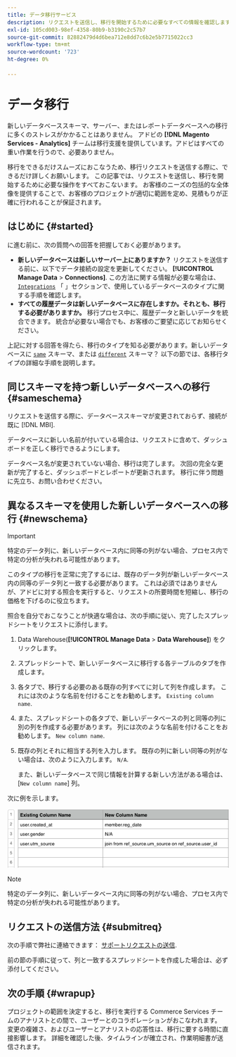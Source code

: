 ```yaml
---
title: データ移行サービス
description: リクエストを送信し、移行を開始するために必要なすべての情報を確認します。
exl-id: 105cd003-98ef-4358-80b9-b3190c2c57b7
source-git-commit: 82882479d4d6bea712e8dd7c6b2e5b7715022cc3
workflow-type: tm+mt
source-wordcount: '723'
ht-degree: 0%

---
```


# データ移行

新しいデータベーススキーマ、サーバー、またはレポートデータベースへの移行に多くのストレスがかかることはありません。 アドビの **[!DNL Magento Services - Analytics]** チームは移行支援を提供しています。アドビはすべての重い作業を行うので、必要ありません。

移行をできるだけスムーズにおこなうため、移行リクエストを送信する際に、できるだけ詳しくお願いします。 この記事では、リクエストを送信し、移行を開始するために必要な操作をすべておこないます。 お客様のニーズの包括的な全体像を提供することで、お客様のプロジェクトが適切に範囲を定め、見積もりが正確に行われることが保証されます。

## はじめに {#started}

に進む前に、次の質問への回答を把握しておく必要があります。

* **新しいデータベースは新しいサーバー上にありますか？** リクエストを送信する前に、以下でデータ接続の設定を更新してください。 **[!UICONTROL Manage Data** > **Connections]**. この方法に関する情報が必要な場合は、 [`Integrations`](../integrations/integrations.md) 「 」セクションで、使用しているデータベースのタイプに関する手順を確認します。
* **すべての履歴データは新しいデータベースに存在しますか。それとも、移行する必要がありますか。** 移行プロセス中に、履歴データと新しいデータを統合できます。 統合が必要ない場合でも、お客様のご要望に応じてお知らせください。

上記に対する回答を得たら、移行のタイプを知る必要があります。新しいデータベースに [`same`](#sameschema) スキーマ、または [`different`](#newschema) スキーマ？ 以下の節では、各移行タイプの詳細な手順を説明します。

## 同じスキーマを持つ新しいデータベースへの移行 {#sameschema}

リクエストを送信する際に、データベーススキーマが変更されておらず、接続が既に [!DNL MBI].

データベースに新しい名前が付いている場合は、リクエストに含めて、ダッシュボードを正しく移行できるようにします。

データベース名が変更されていない場合、移行は完了します。 次回の完全な更新が完了すると、ダッシュボードとレポートが更新されます。 移行に伴う問題に先立ち、お問い合わせください。

## 異なるスキーマを使用した新しいデータベースへの移行 {#newschema}

>[!IMPORTANT]
>
>特定のデータ列に、新しいデータベース内に同等の列がない場合、プロセス内で特定の分析が失われる可能性があります。

このタイプの移行を正常に完了するには、既存のデータ列が新しいデータベース内の同等のデータ列と一致する必要があります。 これは必須ではありませんが、アドビに対する照合を実行すると、リクエストの所要時間を短縮し、移行の価格を下げるのに役立ちます。

照合を自分でおこなうことが快適な場合は、次の手順に従い、完了したスプレッドシートをリクエストに添付します。

1. Data Warehouse(**[!UICONTROL Manage Data** > **Data Warehouse]**) をクリックします。
1. スプレッドシートで、新しいデータベースに移行する各テーブルのタブを作成します。
1. 各タブで、移行する必要のある既存の列すべてに対して列を作成します。 これには次のような名前を付けることをお勧めします。 `Existing column name`.
1. また、スプレッドシートの各タブで、新しいデータベースの列と同等の列に別の列を作成する必要があります。 列には次のような名前を付けることをお勧めします。 `New column name`.
1. 既存の列とそれに相当する列を入力します。 既存の列に新しい同等の列がない場合は、次のように入力します。 `N/A`.

   また、新しいデータベースで同じ情報を計算する新しい方法がある場合は、 [`New column name`] 列。

次に例を示します。

![](../../../assets/Migration_Spreadsheet.png)

>[!NOTE]
>
>特定のデータ列に、新しいデータベース内に同等の列がない場合、プロセス内で特定の分析が失われる可能性があります。

## リクエストの送信方法 {#submitreq}

次の手順で弊社に連絡できます： [サポートリクエストの送信](../../../guide-overview.md).

前の節の手順に従って、列と一致するスプレッドシートを作成した場合は、必ず添付してください。

## 次の手順 {#wrapup}

プロジェクトの範囲を決定すると、移行を実行する Commerce Services チームのアナリストとの間で、ユーザーとのコラボレーションがおこなわれます。 変更の複雑さ、およびユーザーとアナリストの応答性は、移行に要する時間に直接影響します。 詳細を確認した後、タイムラインが確立され、作業明細書が送信されます。
